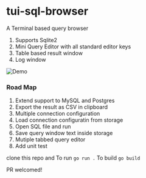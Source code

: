 # tui-sql-browser
A Terminal based query browser

1. Supports Sqlite2
2. Mini Query Editor with all standard editor keys
3. Table based result window
4. Log window

![Demo](https://github.com/vjega/tui-sql-browser/img/demo.gif)

### Road Map

1. Extend support to MySQL and Postgres
2. Export the result as CSV in clipboard
3. Multiple connection configuration
4. Load connection configuratin from storage
5. Open SQL file and run
6. Save query window text inside storage
7. Mutiple tabbed query editor
8. Add unit test

clone this repo and
To run `go run .`
To build `go build`

PR welcomed!
